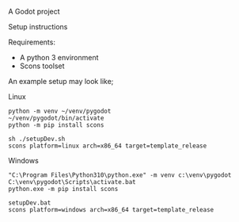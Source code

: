 A Godot project

Setup instructions

Requirements:
- A python 3 environment
- Scons toolset

An example setup may look like;

Linux
```
python -m venv ~/venv/pygodot
~/venv/pygodot/bin/activate
python -m pip install scons

sh ./setupDev.sh
scons platform=linux arch=x86_64 target=template_release
```

Windows
```
"C:\Program Files\Python310\python.exe" -m venv c:\venv\pygodot
C:\venv\pygodot\Scripts\activate.bat
python.exe -m pip install scons

setupDev.bat
scons platform=windows arch=x86_64 target=template_release
```